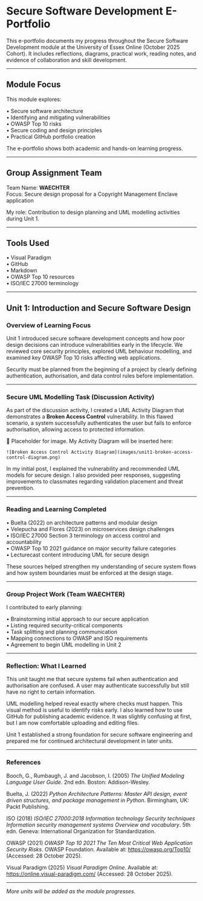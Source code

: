 # Secure Software Development E-Portfolio

This e-portfolio documents my progress throughout the Secure Software Development module at the University of Essex Online (October 2025 Cohort). It includes reflections, diagrams, practical work, reading notes, and evidence of collaboration and skill development.

---

## Module Focus

This module explores:

• Secure software architecture  
• Identifying and mitigating vulnerabilities  
• OWASP Top 10 risks  
• Secure coding and design principles  
• Practical GitHub portfolio creation

The e-portfolio shows both academic and hands-on learning progress.

---

## Group Assignment Team

Team Name: **WAECHTER**  
Focus: Secure design proposal for a Copyright Management Enclave application  

My role: Contribution to design planning and UML modelling activities during Unit 1.

---

## Tools Used

• Visual Paradigm  
• GitHub  
• Markdown  
• OWASP Top 10 resources  
• ISO/IEC 27000 terminology

---

## Unit 1: Introduction and Secure Software Design

### Overview of Learning Focus

Unit 1 introduced secure software development concepts and how poor design decisions can introduce vulnerabilities early in the lifecycle. We reviewed core security principles, explored UML behaviour modelling, and examined key OWASP Top 10 risks affecting web applications.

Security must be planned from the beginning of a project by clearly defining authentication, authorisation, and data control rules before implementation.

---

### Secure UML Modelling Task (Discussion Activity)

As part of the discussion activity, I created a UML Activity Diagram that demonstrates a **Broken Access Control** vulnerability. In this flawed scenario, a system successfully authenticates the user but fails to enforce authorisation, allowing access to protected information.

📌 Placeholder for image. My Activity Diagram will be inserted here:

`![Broken Access Control Activity Diagram](images/unit1-broken-access-control-diagram.png)`

In my initial post, I explained the vulnerability and recommended UML models for secure design. I also provided peer responses, suggesting improvements to classmates regarding validation placement and threat prevention.

---

### Reading and Learning Completed

• Buelta (2022) on architecture patterns and modular design  
• Velepucha and Flores (2023) on microservices design challenges  
• ISO/IEC 27000 Section 3 terminology on access control and accountability  
• OWASP Top 10 2021 guidance on major security failure categories  
• Lecturecast content introducing UML for secure design

These sources helped strengthen my understanding of secure system flows and how system boundaries must be enforced at the design stage.

---

### Group Project Work (Team WAECHTER)

I contributed to early planning:

• Brainstorming initial approach to our secure application  
• Listing required security-critical components  
• Task splitting and planning communication  
• Mapping connections to OWASP and ISO requirements  
• Agreement to begin UML modelling in Unit 2

---

### Reflection: What I Learned

This unit taught me that secure systems fail when authentication and authorisation are confused. A user may authenticate successfully but still have no right to certain information.

UML modelling helped reveal exactly where checks must happen. This visual method is useful to identify risks early. I also learned how to use GitHub for publishing academic evidence. It was slightly confusing at first, but I am now comfortable uploading and editing files.

Unit 1 established a strong foundation for secure software engineering and prepared me for continued architectural development in later units.

---

### References

Booch, G., Rumbaugh, J. and Jacobson, I. (2005) *The Unified Modeling Language User Guide*. 2nd edn. Boston: Addison-Wesley.

Buelta, J. (2022) *Python Architecture Patterns: Master API design, event driven structures, and package management in Python*. Birmingham, UK: Packt Publishing.

ISO (2018) *ISO/IEC 27000:2018 Information technology Security techniques Information security management systems Overview and vocabulary*. 5th edn. Geneva: International Organization for Standardization.

OWASP (2021) *OWASP Top 10 2021 The Ten Most Critical Web Application Security Risks*. OWASP Foundation. Available at: https://owasp.org/Top10/ (Accessed: 28 October 2025).

Visual Paradigm (2025) *Visual Paradigm Online*. Available at: https://online.visual-paradigm.com/ (Accessed: 28 October 2025).

---

*More units will be added as the module progresses.*
